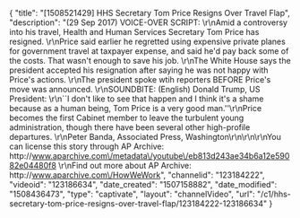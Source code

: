 {
    "title": "[1508521429] HHS Secretary Tom Price Resigns Over Travel Flap",
    "description": "(29 Sep 2017) VOICE-OVER SCRIPT: \r\nAmid a controversy into his travel, Health and Human Services Secretary Tom Price has resigned. \r\nPrice said earlier he regretted using expensive private planes for government travel at taxpayer expense, and said he'd pay back some of the costs.  That wasn't enough to save his job.  \r\nThe White House says the president accepted his resignation after saying he was not happy with Price's actions.   \r\nThe president spoke wtih reporters BEFORE Price's move was announced. \r\nSOUNDBITE: (English) Donald Trump, US President: \r\n``I don't like to see that happen and I think it's a shame because as a human being, Tom Price is a very good man.''\r\nPrice becomes the first Cabinet member to leave the turbulent young administration, though there have been several other high-profile departures. \r\nPeter Banda, Associated Press, Washington\r\n\r\n\r\nYou can license this story through AP Archive: http:\/\/www.aparchive.com\/metadata\/youtube\/eb813d243ae34b6a12e59082e04480f8 \r\nFind out more about AP Archive: http:\/\/www.aparchive.com\/HowWeWork",
    "channelid": "123184222",
    "videoid": "123186634",
    "date_created": "1507158882",
    "date_modified": "1508436473",
    "type": "captivate",
    "layout": "channelVideo",
    "url": "\/c1\/hhs-secretary-tom-price-resigns-over-travel-flap\/123184222-123186634"
}